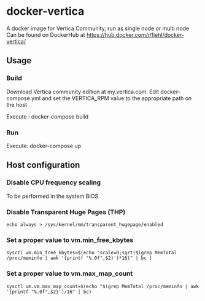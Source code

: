 # docker-vertica

A docker image for Vertica Community, run as single node or multi node
Can be found on DockerHub at <https://hub.docker.com/r/fjehl/docker-vertica/>

## Usage

### Build

Download Vertica community edition at my.vertica.com.
Edit docker-compose.yml and set the VERTICA_RPM value to the appropriate path on the host

Execute :
    docker-compose build

### Run

Execute:
    docker-compose up

## Host configuration

### Disable CPU frequency scaling
To be performed in the system BIOS

### Disable Transparent Huge Pages (THP)
    echo always > /sys/kernel/mm/transparent_hugepage/enabled

### Set a proper value to vm.min_free_kbytes
    sysctl vm.min_free_kbytes=$(echo "scale=0;sqrt($(grep MemTotal /proc/meminfo | awk '{printf "%.0f",$2}')*16)" | bc )

### Set a proper value to vm.max_map_count
    sysctl vm.vm.max_map_count=$(echo "$(grep MemTotal /proc/meminfo | awk '{printf "%.0f",$2}')/16" | bc)
